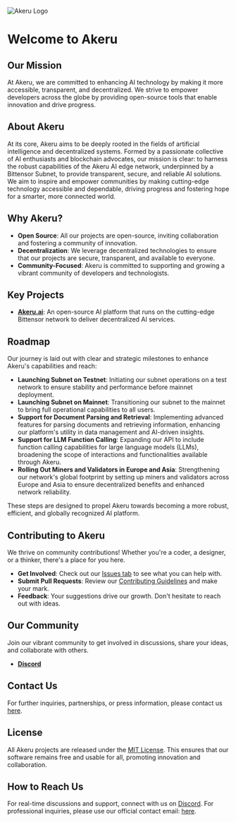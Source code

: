 ![Akeru Logo](https://res.cloudinary.com/resourcefulmind-inc/image/upload/v1714496867/v1_v8gjmv.png)

# Welcome to Akeru

## Our Mission
At Akeru, we are committed to enhancing AI technology by making it more accessible, transparent, and decentralized. We strive to empower developers across the globe by providing open-source tools that enable innovation and drive progress.

## About Akeru
At its core, Akeru aims to be deeply rooted in the fields of artificial intelligence and decentralized systems. Formed by a passionate collective of AI enthusiasts and blockchain advocates, our mission is clear: to harness the robust capabilities of the Akeru AI edge network, underpinned by a Bittensor Subnet, to provide transparent, secure, and reliable AI solutions. We aim to inspire and empower communities by making cutting-edge technology accessible and dependable, driving progress and fostering hope for a smarter, more connected world.

## Why Akeru?
- **Open Source**: All our projects are open-source, inviting collaboration and fostering a community of innovation.
- **Decentralization**: We leverage decentralized technologies to ensure that our projects are secure, transparent, and available to everyone.
- **Community-Focused**: Akeru is committed to supporting and growing a vibrant community of developers and technologists.

## Key Projects
- **[Akeru.ai](https://github.com/AkeruAI/akeru/tree/main)**: An open-source AI platform that runs on the cutting-edge Bittensor network to deliver decentralized AI services.

## Roadmap

Our journey is laid out with clear and strategic milestones to enhance Akeru's capabilities and reach:

- **Launching Subnet on Testnet**: Initiating our subnet operations on a test network to ensure stability and performance before mainnet deployment.
- **Launching Subnet on Mainnet**: Transitioning our subnet to the mainnet to bring full operational capabilities to all users.
- **Support for Document Parsing and Retrieval**: Implementing advanced features for parsing documents and retrieving information, enhancing our platform's utility in data management and AI-driven insights.
- **Support for LLM Function Calling**: Expanding our API to include function calling capabilities for large language models (LLMs), broadening the scope of interactions and functionalities available through Akeru.
- **Rolling Out Miners and Validators in Europe and Asia**: Strengthening our network's global footprint by setting up miners and validators across Europe and Asia to ensure decentralized benefits and enhanced network reliability.

These steps are designed to propel Akeru towards becoming a more robust, efficient, and globally recognized AI platform.

## Contributing to Akeru

We thrive on community contributions! Whether you're a coder, a designer, or a thinker, there's a place for you here.

- **Get Involved**: Check out our [Issues tab](https://github.com/AkeruAI/akeru/issues) to see what you can help with.
- **Submit Pull Requests**: Review our [Contributing Guidelines](https://github.com/AkeruAI/akeru/blob/main/CONTRIBUTING.md) and make your mark.
- **Feedback**: Your suggestions drive our growth. Don't hesitate to reach out with ideas.

## Our Community
Join our vibrant community to get involved in discussions, share your ideas, and collaborate with others.

- **[Discord](#)**

## Contact Us
For further inquiries, partnerships, or press information, please contact us [here](mailto:guibibeau@gmail.com).

## License
All Akeru projects are released under the [MIT License](https://opensource.org/license/MIT). This ensures that our software remains free and usable for all, promoting innovation and collaboration.

## How to Reach Us
For real-time discussions and support, connect with us on [Discord](#). For professional inquiries, please use our official contact email: [here](mailto:guibibeau@gmail.com).
